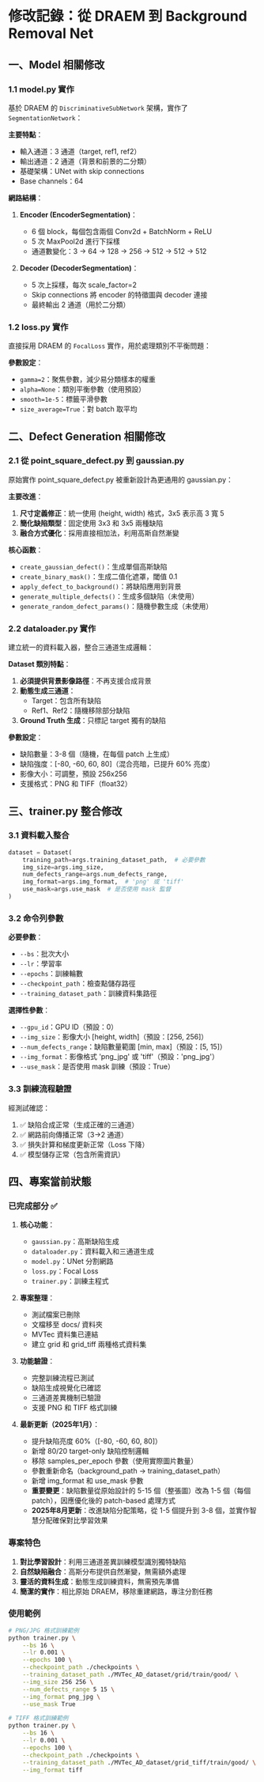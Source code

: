 # 修改記錄：從 DRAEM 到 Background Removal Net

## 一、Model 相關修改

### 1.1 model.py 實作
基於 DRAEM 的 `DiscriminativeSubNetwork` 架構，實作了 `SegmentationNetwork`：

**主要特點**：
- 輸入通道：3 通道（target, ref1, ref2）
- 輸出通道：2 通道（背景和前景的二分類）
- 基礎架構：UNet with skip connections
- Base channels：64

**網路結構**：
1. **Encoder (EncoderSegmentation)**：
   - 6 個 block，每個包含兩個 Conv2d + BatchNorm + ReLU
   - 5 次 MaxPool2d 進行下採樣
   - 通道數變化：3 → 64 → 128 → 256 → 512 → 512 → 512

2. **Decoder (DecoderSegmentation)**：
   - 5 次上採樣，每次 scale_factor=2
   - Skip connections 將 encoder 的特徵圖與 decoder 連接
   - 最終輸出 2 通道（用於二分類）

### 1.2 loss.py 實作
直接採用 DRAEM 的 `FocalLoss` 實作，用於處理類別不平衡問題：

**參數設定**：
- `gamma=2`：聚焦參數，減少易分類樣本的權重
- `alpha=None`：類別平衡參數（使用預設）
- `smooth=1e-5`：標籤平滑參數
- `size_average=True`：對 batch 取平均

## 二、Defect Generation 相關修改

### 2.1 從 point_square_defect.py 到 gaussian.py
原始實作 point_square_defect.py 被重新設計為更通用的 gaussian.py：

**主要改進**：
1. **尺寸定義修正**：統一使用 (height, width) 格式，3x5 表示高 3 寬 5
2. **簡化缺陷類型**：固定使用 3x3 和 3x5 兩種缺陷
3. **融合方式優化**：採用直接相加法，利用高斯自然漸變

**核心函數**：
- `create_gaussian_defect()`：生成單個高斯缺陷
- `create_binary_mask()`：生成二值化遮罩，閾值 0.1
- `apply_defect_to_background()`：將缺陷應用到背景
- `generate_multiple_defects()`：生成多個缺陷（未使用）
- `generate_random_defect_params()`：隨機參數生成（未使用）

### 2.2 dataloader.py 實作
建立統一的資料載入器，整合三通道生成邏輯：

**Dataset 類別特點**：
1. **必須提供背景影像路徑**：不再支援合成背景
2. **動態生成三通道**：
   - Target：包含所有缺陷
   - Ref1、Ref2：隨機移除部分缺陷
3. **Ground Truth 生成**：只標記 target 獨有的缺陷

**參數設定**：
- 缺陷數量：3-8 個（隨機，在每個 patch 上生成）
- 缺陷強度：[-80, -60, 60, 80]（混合亮暗，已提升 60% 亮度）
- 影像大小：可調整，預設 256x256
- 支援格式：PNG 和 TIFF（float32）

## 三、trainer.py 整合修改

### 3.1 資料載入整合
```python
dataset = Dataset(
    training_path=args.training_dataset_path,  # 必要參數
    img_size=args.img_size,
    num_defects_range=args.num_defects_range,
    img_format=args.img_format,  # 'png' 或 'tiff'
    use_mask=args.use_mask  # 是否使用 mask 監督
)
```

### 3.2 命令列參數
**必要參數**：
- `--bs`：批次大小
- `--lr`：學習率
- `--epochs`：訓練輪數
- `--checkpoint_path`：檢查點儲存路徑
- `--training_dataset_path`：訓練資料集路徑

**選擇性參數**：
- `--gpu_id`：GPU ID（預設：0）
- `--img_size`：影像大小 [height, width]（預設：[256, 256]）
- `--num_defects_range`：缺陷數量範圍 [min, max]（預設：[5, 15]）
- `--img_format`：影像格式 'png_jpg' 或 'tiff'（預設：'png_jpg'）
- `--use_mask`：是否使用 mask 訓練（預設：True）

### 3.3 訓練流程驗證
經測試確認：
1. ✅ 缺陷合成正常（生成正確的三通道）
2. ✅ 網路前向傳播正常（3→2 通道）
3. ✅ 損失計算和梯度更新正常（Loss 下降）
4. ✅ 模型儲存正常（包含所需資訊）

## 四、專案當前狀態

### 已完成部分 ✅

1. **核心功能**：
   - `gaussian.py`：高斯缺陷生成
   - `dataloader.py`：資料載入和三通道生成
   - `model.py`：UNet 分割網路
   - `loss.py`：Focal Loss
   - `trainer.py`：訓練主程式

2. **專案整理**：
   - 測試檔案已刪除
   - 文檔移至 docs/ 資料夾
   - MVTec 資料集已連結
   - 建立 grid 和 grid_tiff 兩種格式資料集

3. **功能驗證**：
   - 完整訓練流程已測試
   - 缺陷生成視覺化已確認
   - 三通道差異機制已驗證
   - 支援 PNG 和 TIFF 格式訓練

4. **最新更新（2025年1月）**：
   - 提升缺陷亮度 60%（[-80, -60, 60, 80]）
   - 新增 80/20 target-only 缺陷控制邏輯
   - 移除 samples_per_epoch 參數（使用實際圖片數量）
   - 參數重新命名（background_path → training_dataset_path）
   - 新增 img_format 和 use_mask 參數
   - **重要變更**：缺陷數量從原始設計的 5-15 個（整張圖）改為 1-5 個（每個 patch），因應優化後的 patch-based 處理方式
   - **2025年8月更新**：改進缺陷分配策略，從 1-5 個提升到 3-8 個，並實作智慧分配確保對比學習效果

### 專案特色

1. **對比學習設計**：利用三通道差異訓練模型識別獨特缺陷
2. **自然缺陷融合**：高斯分布提供自然漸變，無需額外處理
3. **靈活的資料生成**：動態生成訓練資料，無需預先準備
4. **簡潔的實作**：相比原始 DRAEM，移除重建網路，專注分割任務

### 使用範例

```bash
# PNG/JPG 格式訓練範例
python trainer.py \
    --bs 16 \
    --lr 0.001 \
    --epochs 100 \
    --checkpoint_path ./checkpoints \
    --training_dataset_path ./MVTec_AD_dataset/grid/train/good/ \
    --img_size 256 256 \
    --num_defects_range 5 15 \
    --img_format png_jpg \
    --use_mask True

# TIFF 格式訓練範例
python trainer.py \
    --bs 16 \
    --lr 0.001 \
    --epochs 100 \
    --checkpoint_path ./checkpoints \
    --training_dataset_path ./MVTec_AD_dataset/grid_tiff/train/good/ \
    --img_format tiff
```